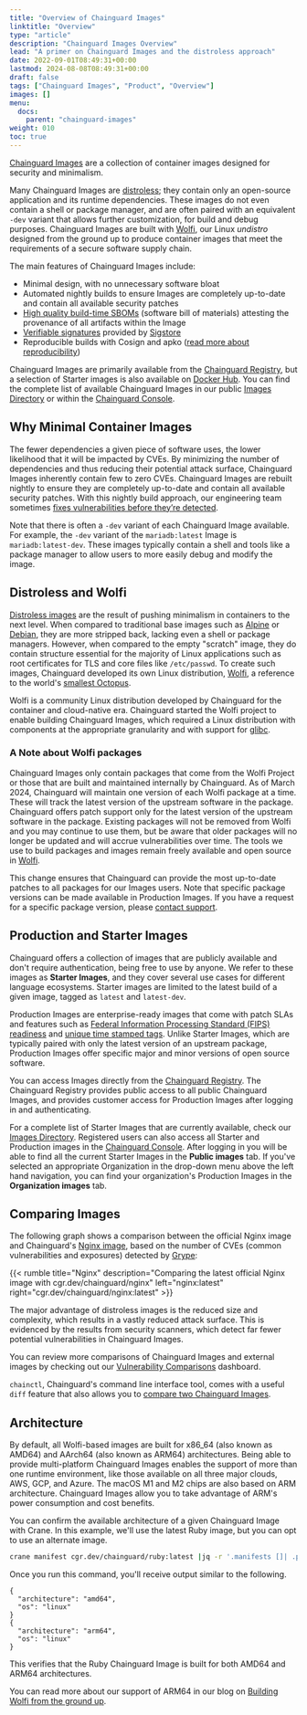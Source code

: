 ```yaml
---
title: "Overview of Chainguard Images"
linktitle: "Overview"
type: "article"
description: "Chainguard Images Overview"
lead: "A primer on Chainguard Images and the distroless approach"
date: 2022-09-01T08:49:31+00:00
lastmod: 2024-08-08T08:49:31+00:00
draft: false
tags: ["Chainguard Images", "Product", "Overview"]
images: []
menu:
  docs:
    parent: "chainguard-images"
weight: 010
toc: true
---
```


[Chainguard Images](https://www.chainguard.dev/chainguard-images?utm_source=docs) are a collection of container images designed for security and minimalism.

Many Chainguard Images are [distroless](/chainguard/chainguard-images/getting-started-distroless/); they contain only an open-source application and its runtime dependencies. These images do not even contain a shell or package manager, and are often paired with an equivalent `-dev` variant that allows further customization, for build and debug purposes. Chainguard Images are built with [Wolfi](/open-source/wolfi/overview), our Linux _undistro_ designed from the ground up to produce container images that meet the requirements of a secure software supply chain.

The main features of Chainguard Images include:

- Minimal design, with no unnecessary software bloat
- Automated nightly builds to ensure Images are completely up-to-date and contain all available security patches
- [High quality build-time SBOMs](/chainguard/chainguard-images/working-with-images/retrieve-image-sboms/) (software bill of materials) attesting the provenance of all artifacts within the Image
- [Verifiable signatures](/chainguard/chainguard-images/working-with-images/retrieve-image-sboms/) provided by [Sigstore](/open-source/sigstore/cosign/an-introduction-to-cosign/)
- Reproducible builds with Cosign and apko ([read more about reproducibility](https://www.chainguard.dev/unchained/reproducing-chainguards-reproducible-image-builds))

Chainguard Images are primarily available from the [Chainguard Registry](/chainguard/chainguard-registry/overview/), but a selection of Starter images is also available on [Docker Hub](https://hub.docker.com/u/chainguard). You can find the complete list of available Chainguard Images in our public [Images Directory](https://images.chainguard.dev/?utm_source=cg-academy&utm_medium=website&utm_campaign=dev-enablement&utm_content=edu-content-chainguard-chainguard-images-overview) or within the [Chainguard Console](https://console.chainguard.dev/).


## Why Minimal Container Images

The fewer dependencies a given piece of software uses, the lower likelihood that it will be impacted by CVEs. By minimizing the number of dependencies and thus reducing their potential attack surface, Chainguard Images inherently contain few to zero CVEs. Chainguard Images are rebuilt nightly to ensure they are completely up-to-date and contain all available security patches. With this nightly build approach, our engineering team sometimes [fixes vulnerabilities before they’re detected](https://www.chainguard.dev/unchained/how-chainguard-fixes-vulnerabilities?utm_source=docs).

Note that there is often a `-dev` variant of each Chainguard Image available. For example, the `-dev` variant of the `mariadb:latest` Image is `mariadb:latest-dev`. These images typically contain a shell and tools like a package manager to allow users to more easily debug and modify the image.

## Distroless and Wolfi

[Distroless images](/chainguard/chainguard-images/getting-started-distroless/) are the result of pushing minimalism in containers to the next level. When compared to traditional base images such as [Alpine](https://hub.docker.com/_/alpine) or [Debian](https://hub.docker.com/_/debian), they are more stripped back, lacking even a shell or package managers. However, when compared to the empty "scratch" image, they do contain structure essential for the majority of Linux applications such as root certificates for TLS and core files like `/etc/passwd`. To create such images, Chainguard developed its own Linux distribution, [Wolfi](/open-source/wolfi/overview/), a reference to the world's [smallest Octopus](https://en.wikipedia.org/wiki/Octopus_wolfi).

Wolfi is a community Linux distribution developed by Chainguard for the container and cloud-native era. Chainguard started the Wolfi project to enable building Chainguard Images, which required a Linux distribution with components at the appropriate granularity and with support for [glibc](https://www.gnu.org/software/libc/).

### A Note about Wolfi packages

Chainguard Images only contain packages that come from the Wolfi Project or those that are built and maintained internally by Chainguard. As of March 2024, Chainguard will maintain one version of each Wolfi package at a time. These will track the latest version of the upstream software in the package. Chainguard offers patch support only for the latest version of the upstream software in the package. Existing packages will not be removed from Wolfi and you may continue to use them, but be aware that older packages will no longer be updated and will accrue vulnerabilities over time. The tools we use to build packages and images remain freely available and open source in [Wolfi](https://github.com/wolfi-dev).

This change ensures that Chainguard can provide the most up-to-date patches to all packages for our Images users. Note that specific package versions can be made available in Production Images. If you have a request for a specific package version, please [contact support](https://www.chainguard.dev/contact?utm=docs).


## Production and Starter Images

Chainguard offers a collection of images that are publicly available and don't require authentication, being free to use by anyone. We refer to these images as **Starter Images**, and they cover several use cases for different language ecosystems. Starter images are limited to the latest build of a given image, tagged as `latest` and `latest-dev`.

Production Images are enterprise-ready images that come with patch SLAs and features such as [Federal Information Processing Standard (FIPS) readiness](/chainguard/chainguard-images/images-features/fips-images/) and [unique time stamped tags](/chainguard/chainguard-images/images-features/unique-tags/). Unlike Starter Images, which are typically paired with only the latest version of an upstream package, Production Images offer specific major and minor versions of open source software.

You can access Images directly from the [Chainguard Registry](/chainguard/chainguard-registry/overview/). The Chainguard Registry provides public access to all public Chainguard Images, and provides customer access for Production Images after logging in and authenticating.

For a complete list of Starter Images that are currently available, check our [Images Directory](https://images.chainguard.dev/?category=starter). Registered users can also access all Starter and Production images in the [Chainguard Console](https://console.chainguard.dev/?utm=docs). After logging in you will be able to find all the current Starter Images in the **Public images** tab. If you've selected an appropriate Organization in the drop-down menu above the left hand navigation, you can find your organization's Production Images in the **Organization images** tab.


## Comparing Images

The following graph shows a comparison between the official Nginx image and Chainguard's [Nginx image](https://images.chainguard.dev/directory/image/nginx/overview?utm_source=cg-academy&utm_medium=website&utm_campaign=dev-enablement&utm_content=edu-content-chainguard-chainguard-images-overview), based on the number of CVEs (common vulnerabilities and exposures) detected by [Grype](https://github.com/anchore/grype):

{{< rumble title="Nginx" description="Comparing the latest official Nginx image with cgr.dev/chainguard/nginx" left="nginx:latest" right="cgr.dev/chainguard/nginx:latest" >}}

The major advantage of distroless images is the reduced size and complexity, which results in a vastly reduced attack surface. This is evidenced by the results from security scanners, which detect far fewer potential vulnerabilities in Chainguard Images.

You can review more comparisons of Chainguard Images and external images by checking out our [Vulnerability Comparisons](/chainguard/chainguard-images/vuln-comparison/) dashboard.

`chainctl`, Chainguard's command line interface tool, comes with a useful `diff` feature that also allows you to [compare two Chainguard Images](/chainguard/chainguard-images/how-to-use/comparing-images/).


## Architecture

By default, all Wolfi-based images are built for x86_64 (also known as AMD64) and AArch64 (also known as ARM64) architectures. Being able to provide multi-platform Chainguard Images enables the support of more than one runtime environment, like those available on all three major clouds, AWS, GCP, and Azure. The macOS M1 and M2 chips are also based on ARM architecture. Chainguard Images allow you to take advantage of ARM's power consumption and cost benefits.

You can confirm the available architecture of a given Chainguard Image with Crane. In this example, we'll use the latest Ruby image, but you can opt to use an alternate image.

```sh
crane manifest cgr.dev/chainguard/ruby:latest |jq -r '.manifests []| .platform'
```

Once you run this command, you'll receive output similar to the following.

```
{
  "architecture": "amd64",
  "os": "linux"
}
{
  "architecture": "arm64",
  "os": "linux"
}
```

This verifies that the Ruby Chainguard Image is built for both AMD64 and ARM64 architectures.

You can read more about our support of ARM64 in our blog on [Building Wolfi from the ground up](https://www.chainguard.dev/unchained/building-wolfi-from-the-ground-up-and-announcing-arm64-support?utm=docs).
